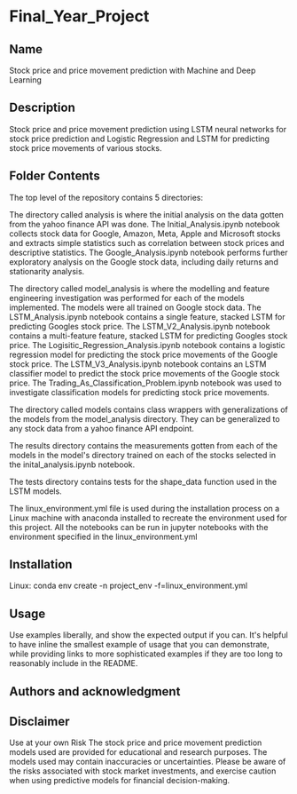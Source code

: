 # Final_Year_Project

## Name
Stock price and price movement prediction with Machine and Deep Learning

## Description
Stock price and price movement prediction using LSTM neural networks for stock price prediction and Logistic Regression and LSTM for predicting stock price movements of various stocks.

## Folder Contents
The top level of the repository contains 5 directories: 

The directory called analysis is where the initial analysis on the data gotten from the yahoo finance API was done. The Initial_Analysis.ipynb notebook collects stock data for Google, Amazon, Meta, Apple and Microsoft stocks and extracts simple statistics such as correlation between stock prices and descriptive statistics. The Google_Analysis.ipynb notebook performs further exploratory analysis on the Google stock data, including daily returns and stationarity analysis. 

The directory called model_analysis is where the modelling and feature engineering investigation was performed for each of the models implemented. The models were all trained on Google stock data. The LSTM_Analysis.ipynb notebook contains a single feature, stacked LSTM for predicting Googles stock price. The LSTM_V2_Analysis.ipynb notebook contains a multi-feature feature, stacked LSTM for predicting Googles stock price. The Logisitic_Regression_Analysis.ipynb notebook contains a logistic regression model for predicting the stock price movements of the Google stock price. The LSTM_V3_Analysis.ipynb notebook contains an LSTM classifier model to predict the stock price movements of the Google stock price. The Trading_As_Classification_Problem.ipynb notebook was used to investigate classification models for predicting stock price movements.

The directory called models contains class wrappers with generalizations of the models from the model_analysis directory. They can be generalized to any stock data from a yahoo finance API endpoint. 

The results directory contains the measurements gotten from each of the models in the model's directory trained on each of the stocks selected in the inital_analysis.ipynb notebook. 

The tests directory contains tests for the shape_data function used in the LSTM models. 

The linux_environment.yml file is used during the installation process on a Linux machine with anaconda installed to recreate the environment used for this project. 
All the notebooks can be run in jupyter notebooks with the environment specified in the linux_environment.yml

## Installation
Linux:
conda env create -n project_env -f=linux_environment.yml

## Usage
Use examples liberally, and show the expected output if you can. It's helpful to have inline the smallest example of usage that you can demonstrate, while providing links to more sophisticated examples if they are too long to reasonably include in the README.

## Authors and acknowledgment


## Disclaimer
Use at your own Risk The stock price and price movement prediction models used are provided for educational and research purposes. The models used may contain inaccuracies or uncertainties. Please be aware of the risks associated with stock market investments, and exercise caution when using predictive models for financial decision-making.
